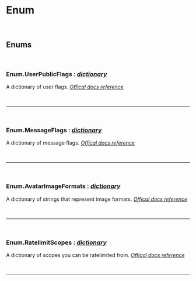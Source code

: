# Enum

<br />

## Enums

<br />

### **Enum.UserPublicFlags :** [*dictionary*](https://create.roblox.com/docs/scripting/luau/tables#dictionaries)

A dictionary of user flags. [*Offical docs reference*](https://discord.com/developers/docs/resources/user#user-object-user-flags)

<br />

---

<br />

### **Enum.MessageFlags :** [*dictionary*](https://create.roblox.com/docs/scripting/luau/tables#dictionaries)

A dictionary of message flags. [*Offical docs reference*](https://discord.com/developers/docs/resources/channel#message-object-message-flags)

<br />

---

<br />

### **Enum.AvatarImageFormats :** [*dictionary*](https://create.roblox.com/docs/scripting/luau/tables#dictionaries)

A dictionary of strings that represent image formats. [*Offical docs reference*](https://discord.com/developers/docs/reference#image-formatting-image-formats)

<br />

---

<br />

### **Enum.RatelimitScopes :** [*dictionary*](https://create.roblox.com/docs/scripting/luau/tables#dictionaries)

A dictionary of scopes you can be ratelimited from. [*Offical docs reference*](https://discord.com/developers/docs/topics/rate-limits#exceeding-a-rate-limit-example-exceeded-user-rate-limit-response)

<br />

---

<br />